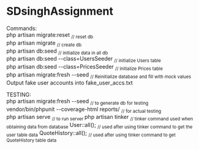 # SDsinghAssignment

Commands:  
php artisan migrate:reset                   <sub>// reset db</sub>  
php artisan migrate                         <sub>// create db</sub>  
php artisan db:seed                         <sub>// initialize data in all db</sub>  
php artisan db:seed --class=UsersSeeder     <sub>// initialize Users table</sub>   
php artisan db:seed --class=PricesSeeder    <sub>// initialize Prices table</sub>  
php artisan migrate:fresh --seed            <sub>// Reinitialize database and fill with mock values</sub>  
Output fake user accounts into fake_user_accs.txt  
  
TESTING:  
php artisan migrate:fresh --seed             <sub>// to generate db for testing</sub>  
vendor/bin/phpunit --coverage-html reports/  <sub>// for actual testing</sub>  
php artisan serve                            <sub>// to run server </sub>
php artisan tinker                           <sub>// tinker command used when obtaining data from database</sub>
User::all();                                 <sub>// used after using tinker command to get the user table data</sub>
QuoteHistory::all();                         <sub>// used after using tinker command to get QuoteHistory table data</sub>
